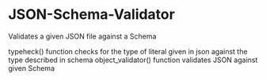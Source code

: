 # JSON-Schema-Validator

Validates a given JSON file against a Schema

typeheck() function checks for the type of literal given in json against the type described in schema
object_validator() function validates JSON against given Schema
